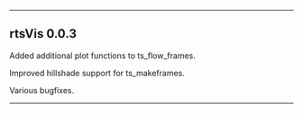 ***

## rtsVis 0.0.3
Added additional plot functions to ts_flow_frames.

Improved hillshade support for ts_makeframes.

Various bugfixes.



***

